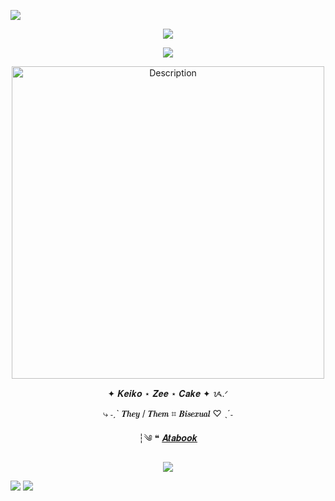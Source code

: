 ![](https://github.com/user-attachments/assets/fbb2f7ab-3437-4200-8b75-db559dd4bef1)


<div align="center">
  
![](https://komarev.com/ghpvc/?username=AutisticDetective&color=00047e&label="Protecting_what's_important_to_you_is_a_given")

![](https://github.com/user-attachments/assets/e66d5b9d-f39f-491e-a105-54267663ec93)

 <img src="https://github.com/user-attachments/assets/536a516d-532f-4324-81c4-153fa571c94b" alt="Description" width="500">

 
✦ 𝑲𝒆𝒊𝒌𝒐 ⋆ 𝒁𝒆𝒆 ⋆ 𝑪𝒂𝒌𝒆 ✦ ᝰ.ᐟ

⤷ ˗ˏˋ 𝑻𝒉𝒆𝒚 / 𝑻𝒉𝒆𝒎   ⌗   𝑩𝒊𝒔𝒆𝒙𝒖𝒂𝒍 ♡ ˎˊ˗

┆༄ ❝ [𝑨𝒕𝒂𝒃𝒐𝒐𝒌](https://imverrydelulu.atabook.org)

![](https://github.com/user-attachments/assets/e66d5b9d-f39f-491e-a105-54267663ec93)

</div>

![](https://github.com/user-attachments/assets/9c142e03-8eec-4cb4-a8cf-bac030f9aab4)
![](https://github.com/user-attachments/assets/b2f7db12-a5d3-473b-899f-e30ed5f3ff1f)

